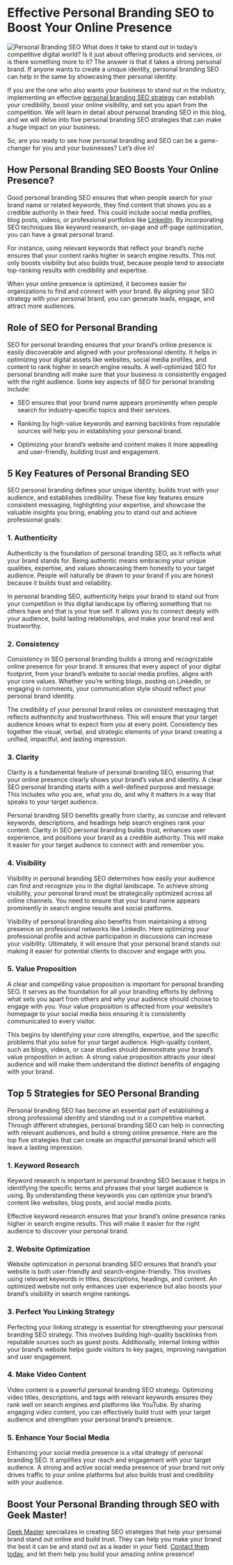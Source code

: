 # Effective Personal Branding SEO to Boost Your Online Presence
![Personal Branding SEO](https://github.com/geekmasterdm/digital-marketing/blob/main/image%20(14).png?raw=true)
What does it take to stand out in today’s competitive digital world? Is it just about offering products and services, or is there something more to it? The answer is that it takes a strong personal brand. If anyone wants to create a unique identity, personal branding SEO can help in the same by showcasing their personal identity.    

If you are the one who also wants your business to stand out in the industry, implementing an effective [personal branding SEO strategy](https://www.geekmaster.io/blogs/personal-branding-seo-strategy-guide/) can establish your credibility, boost your online visibility, and set you apart from the competition. We will learn in detail about personal branding SEO in this blog, and we will delve into five personal branding SEO strategies that can make a huge impact on your business.

So, are you ready to see how personal branding and SEO can be a game-changer for you and your businesses? Let’s dive in!
## How Personal Branding SEO Boosts Your Online Presence?
Good personal branding SEO ensures that when people search for your brand name or related keywords, they find content that shows you as a credible authority in their feed. This could include social media profiles, blog posts, videos, or professional portfolios like [LinkedIn](https://www.linkedin.com/). By incorporating SEO techniques like keyword research, on-page and off-page optimization, you can have a great personal brand. 

For instance, using relevant keywords that reflect your brand’s niche ensures that your content ranks higher in search engine results. This not only boosts visibility but also builds trust, because people tend to associate top-ranking results with credibility and expertise.

When your online presence is optimized, it becomes easier for organizations to find and connect with your brand. By aligning your SEO strategy with your personal brand, you can generate leads, engage, and attract more audiences. 
## Role of SEO for Personal Branding
SEO for personal branding ensures that your brand’s online presence is easily discoverable and aligned with your professional identity. It helps in optimizing your digital assets like websites, social media profiles, and content to rank higher in search engine results. A well-optimized SEO for personal branding will make sure that your business is consistently engaged with the right audience. Some key aspects of SEO for personal branding include: 

+ SEO ensures that your brand name appears prominently when people search for industry-specific topics and their services.

+ Ranking by high-value keywords and earning backlinks from reputable sources will help you in establishing your personal brand.

+ Optimizing your brand’s website and content makes it more appealing and user-friendly, building trust and engagement. 
## 5 Key Features of Personal Branding SEO
SEO personal branding defines your unique identity, builds trust with your audience, and establishes credibility. These five key features ensure consistent messaging, highlighting your expertise, and showcase the valuable insights you bring, enabling you to stand out and achieve professional goals:  
### 1. Authenticity
Authenticity is the foundation of personal branding SEO, as it reflects what your brand stands for. Being authentic means embracing your unique qualities, expertise, and values showcasing them honestly to your target audience. People will naturally be drawn to your brand if you are honest because it builds trust and reliability. 

In personal branding SEO, authenticity helps your brand to stand out from your competition in this digital landscape by offering something that no others have and that is your true self. It allows you to connect deeply with your audience, build lasting relationships, and make your brand real and trustworthy. 
### 2. Consistency
Consistency in SEO personal branding builds a strong and recognizable online presence for your brand. It ensures that every aspect of your digital footprint, from your brand’s website to social media profiles, aligns with your core values. Whether you’re writing blogs, posting on LinkedIn, or engaging in comments, your communication style should reflect your personal brand identity.

The credibility of your personal brand relies on consistent messaging that reflects authenticity and trustworthiness. This will ensure that your target audience knows what to expect from you at every point. Consistency ties together the visual, verbal, and strategic elements of your brand creating a unified, impactful, and lasting impression.
### 3. Clarity
Clarity is a fundamental feature of personal branding SEO, ensuring that your online presence clearly shows your brand’s value and identity. A clear SEO personal branding starts with a well-defined purpose and message. This includes who you are, what you do, and why it matters in a way that speaks to your target audience.

Personal branding SEO benefits greatly from clarity, as concise and relevant keywords, descriptions, and headings help search engines rank your content. Clarity in SEO personal branding builds trust, enhances user experience, and positions your brand as a credible authority. This will make it easier for your target audience to connect with and remember you. 
### 4. Visibility
Visibility in personal branding SEO determines how easily your audience can find and recognize you in the digital landscape. To achieve strong visibility, your personal brand must be strategically optimized across all online channels. You need to ensure that your brand name appears prominently in search engine results and social platforms. 

Visibility of personal branding also benefits from maintaining a strong presence on professional networks like LinkedIn. Here optimizing your professional profile and active participation in discussions can increase your visibility. Ultimately, it will ensure that your personal brand stands out making it easier for potential clients to discover and engage with you.
### 5. Value Proposition
A clear and compelling value proposition is important for personal branding SEO. It serves as the foundation for all your branding efforts by defining what sets you apart from others and why your audience should choose to engage with you. Your value proposition is affected from your website’s homepage to your social media bios ensuring it is consistently communicated to every visitor.

This begins by identifying your core strengths, expertise, and the specific problems that you solve for your target audience. High-quality content, such as blogs, videos, or case studies should demonstrate your brand’s value proposition in action. A strong value proposition attracts your ideal audience and will make them understand the distinct benefits of engaging with your brand.
## Top 5 Strategies for SEO Personal Branding
Personal branding SEO has become an essential part of establishing a strong professional identity and standing out in a competitive market. Through different strategies, personal branding SEO can help in connecting with relevant audiences, and build a strong online presence. Here are the top five strategies that can create an impactful personal brand which will leave a lasting impression. 
### 1. Keyword Research
Keyword research is important in personal branding SEO because it helps in identifying the specific terms and phrases that your target audience is using. By understanding these keywords you can optimize your brand’s content like websites, blog posts, and social media posts. 

Effective keyword research ensures that your brand’s online presence ranks higher in search engine results. This will make it easier for the right audience to discover your personal brand.
### 2. Website Optimization
Website optimization in personal branding SEO ensures that brand’s your website is both user-friendly and search-engine-friendly. This involves using relevant keywords in titles, descriptions, headings, and content. An optimized website not only enhances user experience but also boosts your brand’s visibility in search engine rankings.
### 3. Perfect You Linking Strategy
Perfecting your linking strategy is essential for strengthening your personal branding SEO strategy. This involves building high-quality backlinks from reputable sources such as guest posts. Additionally, internal linking within your brand’s website helps guide visitors to key pages, improving navigation and user engagement.
### 4. Make Video Content
Video content is a powerful personal branding SEO strategy. Optimizing video titles, descriptions, and tags with relevant keywords ensures they rank well on search engines and platforms like YouTube. By sharing engaging video content, you can effectively build trust with your target audience and strengthen your personal brand’s presence.
### 5. Enhance Your Social Media
Enhancing your social media presence is a vital strategy of personal branding SEO. It amplifies your reach and engagement with your target audience. A strong and active social media presence of your brand not only drives traffic to your online platforms but also builds trust and credibility with your audience.
## Boost Your Personal Branding through SEO with Geek Master!
[Geek Master](https://www.geekmaster.io/) specializes in creating SEO strategies that help your personal brand stand out online and build trust. They can help you make your brand the best it can be and stand out as a leader in your field. [Contact them today](https://www.geekmaster.io/contact-us/), and let them help you build your amazing online presence!
